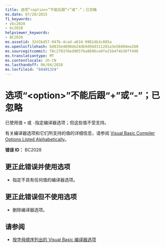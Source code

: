 ```yaml
---
title: 选项“<option>”不能后跟“+”或“-”；已忽略
ms.date: 07/20/2015
f1_keywords:
- vbc2028
- bc2028
helpviewer_keywords:
- BC2028
ms.assetid: 32d1bd57-947b-4cad-a634-9981db3c885a
ms.openlocfilehash: bd033e4890de24db9d94d311201a3e58d04ee260
ms.sourcegitcommit: f8c270376ed905f6a8896ce0fe25b4f4b38ff498
ms.translationtype: MT
ms.contentlocale: zh-CN
ms.lasthandoff: 06/04/2020
ms.locfileid: "84401324"
---
```

# <a name="option-option-cannot-be-followed-by--or---ignored"></a>选项“\<option>”不能后跟“+”或“-”；已忽略
已使用值 `+` 或 `-`指定编译器选项；但这些值不受支持。  
  
 有关编译器选项和它们所支持的值的详细信息，请参阅 [Visual Basic Compiler Options Listed Alphabetically](../reference/command-line-compiler/compiler-options-listed-alphabetically.md)。  
  
 **错误 ID：** BC2028  
  
## <a name="to-correct-this-error-and-use-the-option"></a>更正此错误并使用选项  
  
- 指定不具有任何值的编译器选项。  
  
## <a name="to-correct-this-error-and-not-use-the-option"></a>更正此错误但不使用选项  
  
- 删除编译器选项。  
  
## <a name="see-also"></a>请参阅

- [按字母顺序列出的 Visual Basic 编译器选项](../reference/command-line-compiler/compiler-options-listed-alphabetically.md)

